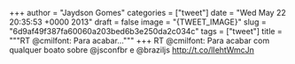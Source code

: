 
+++
author = "Jaydson Gomes"
categories = ["tweet"]
date = "Wed May 22 20:35:53 +0000 2013"
draft = false
image = "{TWEET_IMAGE}"
slug = "6d9af49f387fa60060a203bed6b3e250da2c034c"
tags = ["tweet"]
title = """RT @cmilfont: Para acabar..."""
+++
RT @cmilfont: Para acabar com qualquer boato sobre @jsconfbr e @braziljs http://t.co/lIehtWmcJn

